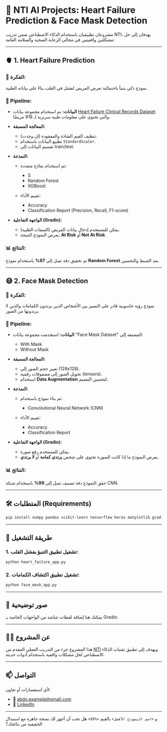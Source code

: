 # 💼 NTI AI Projects: Heart Failure Prediction & Face Mask Detection

مشروعان تطبيقيان باستخدام الذكاء الاصطناعي ضمن تدريب NTI، يهدفان إلى حل مشكلتين واقعيتين في مجالي الرعاية الصحية والسلامة العامة:

---

## 🫀 1. Heart Failure Prediction

### 📝 الفكرة:

نموذج ذكي يتنبأ باحتمالية تعرض المريض لفشل في القلب بناءً على بياناته الطبية.

### 🔄 Pipeline:

* **البيانات:**
  تم استخدام مجموعة بيانات [Heart Failure Clinical Records Dataset](https://www.kaggle.com/datasets/fedesoriano/heart-failure-prediction) والتي تحتوي على معلومات طبية سريرية لـ 918 مريضًا.

* **المعالجة المسبقة:**

  * تنظيف القيم الشاذة والمفقودة (إن وجدت).
  * تطبيع البيانات باستخدام `StandardScaler`.
  * تقسيم البيانات إلى train/test.

* **النمذجة:**

  * تم استخدام نماذج متعددة:

    * S
    * Random Forest
    * XGBoost
  * تقييم الأداء:

    * Accuracy
    * Classification Report (Precision, Recall, F1-score)

* **الواجهة التفاعلية (Gradio):**

  * يمكن للمستخدم إدخال بيانات المريض (السمات الطبية).
  * يعرض النموذج النتيجة: **At Risk** أو **Not At Risk**.

### 📊 النتائج:

تم تحقيق دقة تصل إلى **87%** باستخدام نموذج **Random Forest** بعد الضبط والتحسين.

---

## 😷 2. Face Mask Detection

### 📝 الفكرة:

نموذج رؤية حاسوبية قادر على التمييز بين الأشخاص الذين يرتدون الكمامات والذين لا يرتدونها من الصور.

### 🔄 Pipeline:

* **البيانات:**
  استخدمت مجموعة بيانات "Face Mask Dataset" المصنفة إلى:

  * With Mask
  * Without Mask

* **المعالجة المسبقة:**

  * تغيير حجم الصور إلى (128x128).
  * تحويل الصور إلى مصفوفات رقمية (tensors).
  * استخدام **Data Augmentation** لتحسين التعميم.

* **النمذجة:**

  * تم بناء نموذج باستخدام:

    * Convolutional Neural Network (CNN)
  * تقييم الأداء:

    * Accuracy
    * Classification Report

* **الواجهة التفاعلية (Gradio):**

  * يمكن للمستخدم رفع صورة.
  * يعرض النموذج ما إذا كانت الصورة تحتوي على شخص **يرتدي كمامة** أو **لا يرتدي**.

### 📊 النتائج:

حقق النموذج دقة تصنيف تصل إلى **99%** باستخدام شبكة CNN.

---

## 🛠️ المتطلبات (Requirements)

```bash
pip install numpy pandas scikit-learn tensorflow keras matplotlib gradio opencv-python xgboost
```

---

## 🚀 طريقة التشغيل

### 1. تشغيل تطبيق التنبؤ بفشل القلب:

```bash
python heart_failure_app.py
```

### 2. تشغيل تطبيق اكتشاف الكمامات:

```bash
python face_mask_app.py
```

---

## 📸 صور توضيحية

يمكنك هنا إضافة لقطات شاشة من الواجهات الخاصة بـ Gradio.

---

## 👨‍💻 عن المشروع

هذا المشروع جزء من التدريب العملي المقدم من [NTI](https://www.nti.sci.eg/) ويهدف إلى تطبيق تقنيات الذكاء الاصطناعي لحل مشكلات واقعية باستخدام أدوات حديثة.

---

## 📫 التواصل

لأي استفسارات أو تعاون:

* 📧 [abdo.example@gmail.com](mailto:abdo.example@gmail.com)
* 💼 [LinkedIn](https://linkedin.com/in/your-profile)

---

هل تحب أن أجهز لك نسخة جاهزة مع استبدال `<XX%>` و `<اسم النموذج الأفضل>` بالقيم الحقيقية من نتائجك؟
